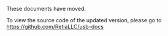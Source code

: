 These documents have moved.


To view the source code of the updated version, please go to https://github.com/RetiaLLC/usb-docs
